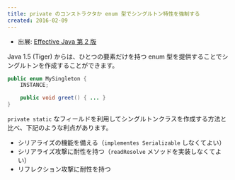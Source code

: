 ```yaml
---
title: private のコンストラクタか enum 型でシングルトン特性を強制する
created: 2016-02-09
---
```


* 出展: <a href="http://hb.afl.rakuten.co.jp/hgc/144180a1.9ac213ee.144180a2.e4d0f394/?pc=http%3a%2f%2fitem.rakuten.co.jp%2fbook%2f12699391%2f%3fscid%3daf_link_txt&amp;m=http%3a%2f%2fm.rakuten.co.jp%2fbook%2fi%2f16859484%2f" target="_blank">Effective Java 第 2 版</a>

Java 1.5 (Tiger) からは、ひとつの要素だけを持つ enum 型を提供することでシングルトンを作成することができます。

```java
public enum MySingleton {
    INSTANCE;

    public void greet() { ... }
}
```

`private static` なフィールドを利用してシングルトンクラスを作成する方法と比べ、下記のような利点があります。

* シリアライズの機能を備える（`implementes Serializable` しなくてよい）
* シリアライズ攻撃に耐性を持つ（`readResolve` メソッドを実装しなくてよい）
* リフレクション攻撃に耐性を持つ

